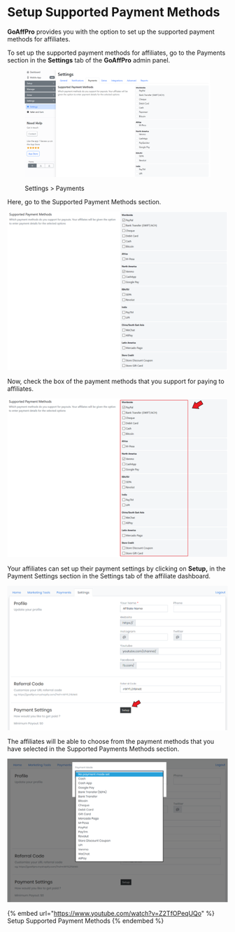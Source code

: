 # Setup Supported Payment Methods

**GoAffPro** provides you with the option to set up the supported payment methods for affiliates.&#x20;

To set up the supported payment methods for affiliates, go to the Payments section in the **Settings** tab of the **GoAffPro** admin panel.

<figure><img src="../../../.gitbook/assets/image (72).png" alt=""><figcaption><p>Settings > Payments </p></figcaption></figure>

Here, go to the Supported Payment Methods section.

![Supported Payment Methods](<../../../.gitbook/assets/image (764).png>)

Now, check the box of the payment methods that you support for paying to affiliates.

![Check the box of payment methods](<../../../.gitbook/assets/Annotation 2020-04-28 124005.png>)

Your affiliates can set up their payment settings by clicking on **Setup,** in the Payment Settings section in the Settings tab of the affiliate dashboard.

![Affiliate can set their payment settings](<../../../.gitbook/assets/Annotation 2020-04-28 124706.png>)

The affiliates will be able to choose from the payment methods that you have selected in the Supported Payments Methods section.&#x20;

![](<../../../.gitbook/assets/image (698).png>)

{% embed url="https://www.youtube.com/watch?v=Z2TfOPeqUQo" %}
Setup Supported Payment Methods
{% endembed %}

